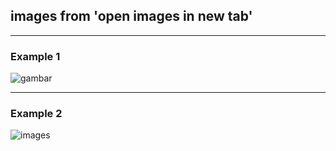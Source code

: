 ## images from 'open images in new tab'
___
### Example 1

![gambar](https://bestarion.com/wp-content/uploads/2022/04/what-is-golang-1.png)

___
### Example 2

![images][img]

[img]: https://bestarion.com/wp-content/uploads/2022/04/what-is-golang-1.png